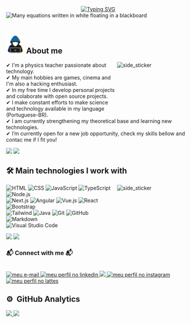   <!-- **About Me** -->

  <div align="center">
    <a href="https://git.io/typing-svg"><img src="https://readme-typing-svg.demolab.com?font=Fira+Code&weight=600&size=32&duration=1500&pause=500&center=true&vCenter=true&width=800&lines=Hello%2C+I'm+Marcos!;A+FullStack+Web+Developer%2C;Learner%2C+teacher+and+researcher%2C;I+love+physics%2C+math+and+tech%2C;And+I+try+to+help+people+with+that." alt="Typing SVG" /></a>
  </div>
  
  <div>
    <img
      src="my-github-profile-cover.gif"
      height="300px"
      alt="Many equations written in white floating in a blackboard"
    />
  </div>
  <br>
  


## <picture><img src = "https://github.com/0xAbdulKhalid/0xAbdulKhalid/raw/main/assets/mdImages/about_me.gif" width = 50px></picture> **About me**
<img align="right" width=200px height=150px alt="side_sticker" src="https://31.media.tumblr.com/4f988e5c43973ebe7da003264c1e7dad/tumblr_nlksbd3IAj1rpco88o2_r1_540.gif" />

✔ I'm a physics teacher passionate about technology. <br>
✔ My main hobbies are games, cinema and I'm also a hacking enthusiast. <br>
✔ In my free time I develop personal projects and colaborate with open source projects. <br>
✔ I make constant efforts to make science and technology available in my language (Portuguese-BR). <br>
✔ I am currently strengthening my theoretical base and learning new technologies. <br>
✔ I’m currently open for a new job opportunity, check my skills bellow and contac me if I fit you! <br>


<img src="https://user-images.githubusercontent.com/73097560/115834477-dbab4500-a447-11eb-908a-139a6edaec5c.gif">
<img src="https://user-images.githubusercontent.com/73097560/115834477-dbab4500-a447-11eb-908a-139a6edaec5c.gif">

## 🛠 Main technologies I work with
<img align="right" width=200px height=150px alt="side_sticker" src="https://i.imgur.com/MqPEZ5g.gif" />

![HTML](https://img.shields.io/badge/-HTML-05122A?style=for-the-badge&logo=HTML5)
![CSS](https://img.shields.io/badge/-CSS-05122A?style=for-the-badge&logo=CSS3&logoColor=1572B6)
![JavaScript](https://img.shields.io/badge/JavaScript-05122A?style=for-the-badge&logo=javascript)
![TypeScript](https://img.shields.io/badge/TypeScript-05122A?style=for-the-badge&logo=typescript)
![Node.js](https://img.shields.io/badge/Node.js-05122A?style=for-the-badge&logo=nodedotjs) <br/>
![Next.js](https://img.shields.io/badge/Next.js-05122A?style=for-the-badge&logo=nextdotjs)
![Angular](https://img.shields.io/badge/Angular-05122A?style=for-the-badge&logo=angular)
![Vue.js](https://img.shields.io/badge/Vue.js-05122A?style=for-the-badge&logo=vuedotjs)
![React](https://img.shields.io/badge/React-05122A?style=for-the-badge&logo=react)
![Bootstrap](https://img.shields.io/badge/-Bootstrap-05122A?style=for-the-badge&logo=bootstrap&logoColor=563D7C) <br/>
![Tailwind](https://img.shields.io/badge/Tailwind_CSS-05122A?style=for-the-badge&logo=tailwind-css)
![Java](https://img.shields.io/badge/Java-05122A?style=for-the-badge&logo=openjdk)
![Git](https://img.shields.io/badge/-Git-05122A?style=for-the-badge&logo=git)
![GitHub](https://img.shields.io/badge/-GitHub-05122A?style=for-the-badge&logo=github)
![Markdown](https://img.shields.io/badge/-Markdown-05122A?style=for-the-badge&logo=markdown)<br/>
![Visual Studio Code](https://img.shields.io/badge/-Visual%20Studio%20Code-05122A?style=for-the-badge&logo=visual-studio-code&logoColor=007ACC)

<img src="https://user-images.githubusercontent.com/73097560/115834477-dbab4500-a447-11eb-908a-139a6edaec5c.gif">
<img src="https://user-images.githubusercontent.com/73097560/115834477-dbab4500-a447-11eb-908a-139a6edaec5c.gif">
  <!--########### Contact me please ###########-->
  <div>
    <h3>📬 Connect with me 📬</h3>
    <br>
    <a href="mailto:developer.marcos.oliveira@gmail.com">
      <img src="https://img.shields.io/badge/Gmail-D14836?style=for-the-badge&amp;logo=Gmail&amp;logoColor=white" alt="meu e-mail">
    </a>
    <a href="https://www.linkedin.com/in/particlemarcos/">
      <img src="https://img.shields.io/badge/LinkedIn-0077B5?style=for-the-badge&logo=linkedin&logoColor=white" alt="meu perfil no linkedin"> 
    </a>
    <a href="https://discordapp.com/users/259740847443148811">
      <img src="https://img.shields.io/badge/Discord-7289DA?style=for-the-badge&logo=discord&logoColor=white">
    </a>
    <a href="https://www.instagram.com/particlemarcos/">
      <img src="https://img.shields.io/badge/Instagram-E4405F?style=for-the-badge&amp;logo=instagram&amp;logoColor=white" alt="meu perfil no instagram">
    </a>
    <a href="http://lattes.cnpq.br/7927460489449153">
      <img src="https://img.shields.io/badge/Lattes-0077B5?style=for-the-badge&amp;logo=Lattes&amp;logoColor=white" alt="meu perfil no lattes">
    </a>

<br>

## ⚙️ &nbsp;GitHub Analytics
<div>
   <a href="https://github.com/the-physicist">
  <img height="180em" src="https://github-readme-stats.vercel.app/api?username=the-physicist&show_icons=true&theme=radical&count_private=true"/>
  <img height="180em" src="https://github-readme-stats.vercel.app/api/top-langs/?username=the-physicist&layout=compact&langs_count=7&theme=dark"/>
</div>
